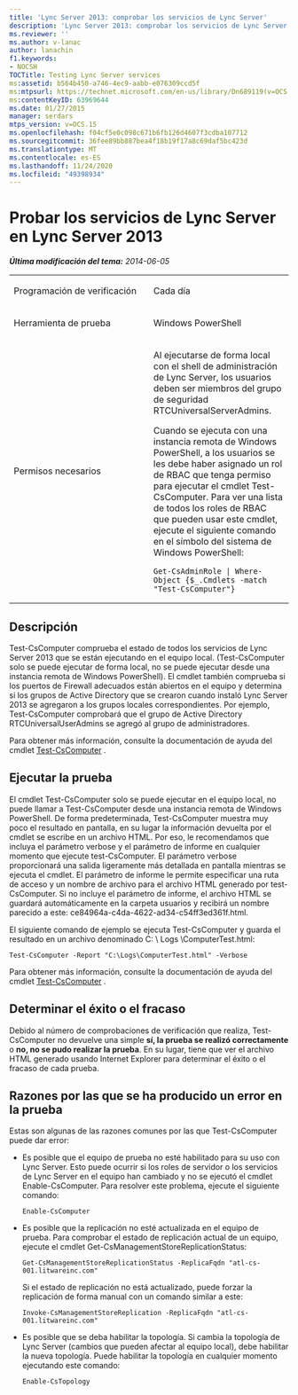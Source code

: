 ```yaml
---
title: 'Lync Server 2013: comprobar los servicios de Lync Server'
description: 'Lync Server 2013: comprobar los servicios de Lync Server.'
ms.reviewer: ''
ms.author: v-lanac
author: lanachin
f1.keywords:
- NOCSH
TOCTitle: Testing Lync Server services
ms:assetid: b564b450-a746-4ec9-aabb-e076309ccd5f
ms:mtpsurl: https://technet.microsoft.com/en-us/library/Dn689119(v=OCS.15)
ms:contentKeyID: 63969644
ms.date: 01/27/2015
manager: serdars
mtps_version: v=OCS.15
ms.openlocfilehash: f04cf5e0c098c671b6fb126d4607f3cdba107712
ms.sourcegitcommit: 36fee89bb887bea4f18b19f17a8c69daf5bc423d
ms.translationtype: MT
ms.contentlocale: es-ES
ms.lasthandoff: 11/24/2020
ms.locfileid: "49398934"
---
```

# <a name="testing-lync-server-services-in-lync-server-2013"></a>Probar los servicios de Lync Server en Lync Server 2013

<div data-xmlns="http://www.w3.org/1999/xhtml">

<div class="topic" data-xmlns="http://www.w3.org/1999/xhtml" data-msxsl="urn:schemas-microsoft-com:xslt" data-cs="https://msdn.microsoft.com/">

<div data-asp="https://msdn2.microsoft.com/asp">



</div>

<div id="mainSection">

<div id="mainBody">

<span> </span>

_**Última modificación del tema:** 2014-06-05_


<table>
<colgroup>
<col style="width: 50%" />
<col style="width: 50%" />
</colgroup>
<tbody>
<tr class="odd">
<td><p>Programación de verificación</p></td>
<td><p>Cada día</p></td>
</tr>
<tr class="even">
<td><p>Herramienta de prueba</p></td>
<td><p>Windows PowerShell</p></td>
</tr>
<tr class="odd">
<td><p>Permisos necesarios</p></td>
<td><p>Al ejecutarse de forma local con el shell de administración de Lync Server, los usuarios deben ser miembros del grupo de seguridad RTCUniversalServerAdmins.</p>
<p>Cuando se ejecuta con una instancia remota de Windows PowerShell, a los usuarios se les debe haber asignado un rol de RBAC que tenga permiso para ejecutar el cmdlet Test-CsComputer. Para ver una lista de todos los roles de RBAC que pueden usar este cmdlet, ejecute el siguiente comando en el símbolo del sistema de Windows PowerShell:</p>
<pre><code>Get-CsAdminRole | Where-Object {$_.Cmdlets -match &quot;Test-CsComputer&quot;}</code></pre></td>
</tr>
</tbody>
</table>


<div>

## <a name="description"></a>Descripción

Test-CsComputer comprueba el estado de todos los servicios de Lync Server 2013 que se están ejecutando en el equipo local. (Test-CsComputer solo se puede ejecutar de forma local, no se puede ejecutar desde una instancia remota de Windows PowerShell). El cmdlet también comprueba si los puertos de Firewall adecuados están abiertos en el equipo y determina si los grupos de Active Directory que se crearon cuando instaló Lync Server 2013 se agregaron a los grupos locales correspondientes. Por ejemplo, Test-CsComputer comprobará que el grupo de Active Directory RTCUniversalUserAdmins se agregó al grupo de administradores.

Para obtener más información, consulte la documentación de ayuda del cmdlet [Test-CsComputer](https://docs.microsoft.com/powershell/module/skype/Test-CsComputer) .

</div>

<div>

## <a name="running-the-test"></a>Ejecutar la prueba

El cmdlet Test-CsComputer solo se puede ejecutar en el equipo local, no puede llamar a Test-CsComputer desde una instancia remota de Windows PowerShell. De forma predeterminada, Test-CsComputer muestra muy poco el resultado en pantalla, en su lugar la información devuelta por el cmdlet se escribe en un archivo HTML. Por eso, le recomendamos que incluya el parámetro verbose y el parámetro de informe en cualquier momento que ejecute test-CsComputer. El parámetro verbose proporcionará una salida ligeramente más detallada en pantalla mientras se ejecuta el cmdlet. El parámetro de informe le permite especificar una ruta de acceso y un nombre de archivo para el archivo HTML generado por test-CsComputer. Si no incluye el parámetro de informe, el archivo HTML se guardará automáticamente en la carpeta usuarios y recibirá un nombre parecido a este: ce84964a-c4da-4622-ad34-c54ff3ed361f.html.

El siguiente comando de ejemplo se ejecuta Test-CsComputer y guarda el resultado en un archivo denominado C: \\ Logs \\ComputerTest.html:

    Test-CsComputer -Report "C:\Logs\ComputerTest.html" -Verbose

Para obtener más información, consulte la documentación de ayuda del cmdlet [Test-CsComputer](https://docs.microsoft.com/powershell/module/skype/Test-CsComputer) .

</div>

<div>

## <a name="determining-success-or-failure"></a>Determinar el éxito o el fracaso

Debido al número de comprobaciones de verificación que realiza, Test-CsComputer no devuelve una simple **sí, la prueba se realizó correctamente** o **no, no se pudo realizar la prueba**. En su lugar, tiene que ver el archivo HTML generado usando Internet Explorer para determinar el éxito o el fracaso de cada prueba.

</div>

<div>

## <a name="reasons-why-the-test-might-have-failed"></a>Razones por las que se ha producido un error en la prueba

Estas son algunas de las razones comunes por las que Test-CsComputer puede dar error:

  - Es posible que el equipo de prueba no esté habilitado para su uso con Lync Server. Esto puede ocurrir si los roles de servidor o los servicios de Lync Server en el equipo han cambiado y no se ejecutó el cmdlet Enable-CsComputer. Para resolver este problema, ejecute el siguiente comando:
    
        Enable-CsComputer

  - Es posible que la replicación no esté actualizada en el equipo de prueba. Para comprobar el estado de replicación actual de un equipo, ejecute el cmdlet Get-CsManagementStoreReplicationStatus:
    
        Get-CsManagementStoreReplicationStatus -ReplicaFqdn "atl-cs-001.litwareinc.com"
    
    Si el estado de replicación no está actualizado, puede forzar la replicación de forma manual con un comando similar a este:
    
        Invoke-CsManagementStoreReplication -ReplicaFqdn "atl-cs-001.litwareinc.com"

  - Es posible que se deba habilitar la topología. Si cambia la topología de Lync Server (cambios que pueden afectar al equipo local), debe habilitar la nueva topología. Puede habilitar la topología en cualquier momento ejecutando este comando:
    
        Enable-CsTopology

</div>

</div>

<span> </span>

</div>

</div>

</div>

